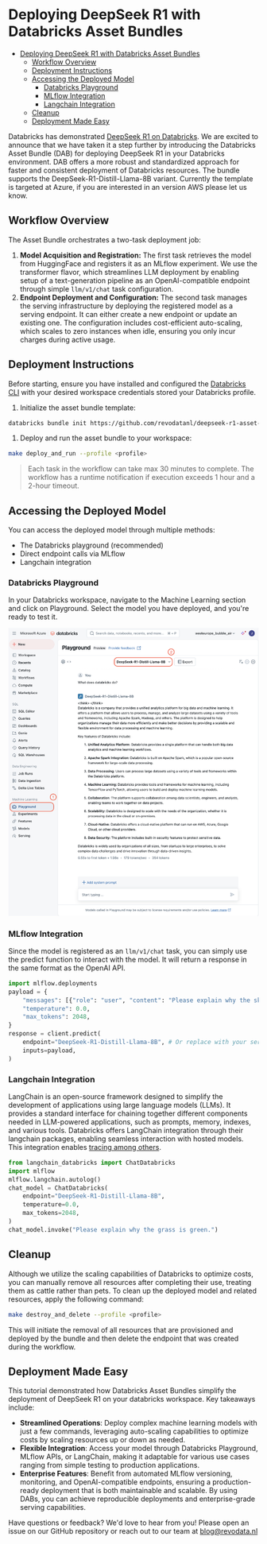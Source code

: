 # Deploying DeepSeek R1 with Databricks Asset Bundles

- [Deploying DeepSeek R1 with Databricks Asset Bundles](#deploying-deepseek-r1-with-databricks-asset-bundles)
  - [Workflow Overview](#workflow-overview)
  - [Deployment Instructions](#deployment-instructions)
  - [Accessing the Deployed Model](#accessing-the-deployed-model)
    - [Databricks Playground](#databricks-playground)
    - [MLflow Integration](#mlflow-integration)
    - [Langchain Integration](#langchain-integration)
  - [Cleanup](#cleanup)
  - [Deployment Made Easy](#deployment-made-easy)

Databricks has demonstrated [DeepSeek R1 on Databricks](https://www.databricks.com/blog/deepseek-r1-databricks). We are excited to announce that we have taken it a step further by introducing the Databricks Asset Bundle (DAB) for deploying DeepSeek R1 in your Databricks environment. DAB offers a more robust and standardized approach for faster and consistent deployment of Databricks resources.
The bundle supports the DeepSeek-R1-Distill-Llama-8B variant. Currently the template is targeted at Azure, if you are interested in an version AWS please let us know.

## Workflow Overview

The Asset Bundle orchestrates a two-task deployment job:

1. **Model Acquisition and Registration:**
   The first task retrieves the model from HuggingFace and registers it as an MLflow experiment. We use the transformer flavor, which streamlines LLM deployment by enabling setup of a text-generation pipeline as an OpenAI-compatible endpoint through simple `llm/v1/chat` task configuration.
1. **Endpoint Deployment and Configuration:**
    The second task manages the serving infrastructure by deploying the registered model as a serving endpoint. It can either create a
new endpoint or update an existing one. The configuration includes cost-efficient auto-scaling, which scales to zero instances when
idle, ensuring you only incur charges during active usage.

## Deployment Instructions

Before starting, ensure you have installed and configured the [Databricks CLI](https://docs.databricks.com/en/dev-tools/cli/install.html) with your desired workspace credentials stored your Databricks profile.

1. Initialize the asset bundle template:

```bash
databricks bundle init https://github.com/revodatanl/deepseek-r1-asset-bundle-template --profile <profile>
```

1. Deploy and run the asset bundle to your workspace:

```bash
make deploy_and_run --profile <profile>
```

> Each task in the workflow can take max 30 minutes to complete. The workflow has a runtime notification if execution exceeds 1 hour and a 2-hour timeout.

## Accessing the Deployed Model

You can access the deployed model through multiple methods:

- The Databricks playground (recommended)
- Direct endpoint calls via MLflow
- Langchain integration

### Databricks Playground

In your Databricks workspace, navigate to the Machine Learning section and click on Playground. Select the model you have deployed, and you're ready to test it.

![Databricks Playground](assets/playground.png)

### MLflow Integration

Since the model is registered as an `llm/v1/chat` task, you can simply use the predict function to interact with the model. It will return a response in the same format as the OpenAI API.

```python
import mlflow.deployments
payload = {
    "messages": [{"role": "user", "content": "Please explain why the sky is blue."}],
    "temperature": 0.0,
    "max_tokens": 2048,
}
response = client.predict(
    endpoint="DeepSeek-R1-Distill-Llama-8B", # Or replace with your serving endpoint url
    inputs=payload,
)
```

### Langchain Integration

LangChain is an open-source framework designed to simplify the development of applications using large language models (LLMs). It provides a standard interface for chaining together different components needed in LLM-powered applications, such as prompts, memory, indexes, and various tools.
Databricks offers LangChain integration through their langchain packages, enabling seamless interaction with hosted models. This integration enables [tracing among others](https://mlflow.org/docs/latest/llms/index.html#).

```python
from langchain_databricks import ChatDatabricks
import mlflow
mlflow.langchain.autolog()
chat_model = ChatDatabricks(
    endpoint="DeepSeek-R1-Distill-Llama-8B",
    temperature=0.0,
    max_tokens=2048,
)
chat_model.invoke("Please explain why the grass is green.")
```

## Cleanup

Although we utilize the scaling capabilities of Databricks to optimize costs, you can manually remove all resources after completing their use, treating them as cattle rather than pets.
To clean up the deployed model and related resources, apply the following command:

```bash
make destroy_and_delete --profile <profile>
```

This will initiate the removal of all resources that are provisioned and deployed by the bundle and then delete the endpoint that was created during the workflow.

## Deployment Made Easy

This tutorial demonstrated how Databricks Asset Bundles simplify the deployment of DeepSeek R1 on your databricks workspace.
Key takeaways include:

- **Streamlined Operations**: Deploy complex machine learning models with just a few commands, leveraging auto-scaling capabilities to optimize costs by scaling resources up or down as needed.
- **Flexible Integration**: Access your model through Databricks Playground, MLflow APIs, or LangChain, making it adaptable for various use cases ranging from simple testing to production applications.
- **Enterprise Features**: Benefit from automated MLflow versioning, monitoring, and OpenAI-compatible endpoints, ensuring a production-ready deployment that is both maintainable and scalable.
By using DABs, you can achieve reproducible deployments and enterprise-grade serving capabilities.

Have questions or feedback? We'd love to hear from you!
Please open an issue on our GitHub repository or reach out to our team at <blog@revodata.nl>
